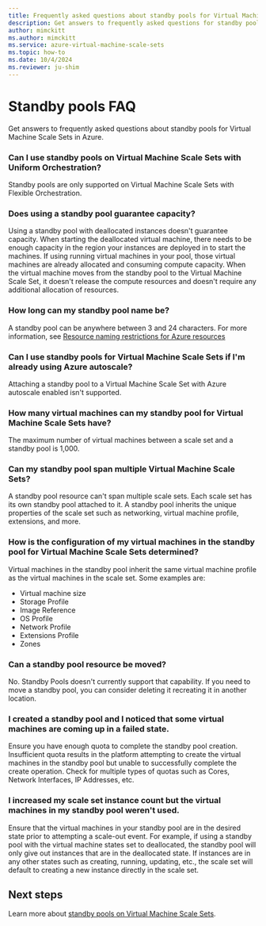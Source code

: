```yaml
---
title: Frequently asked questions about standby pools for Virtual Machine Scale Sets
description: Get answers to frequently asked questions for standby pools on Virtual Machine Scale Sets.
author: mimckitt
ms.author: mimckitt
ms.service: azure-virtual-machine-scale-sets
ms.topic: how-to
ms.date: 10/4/2024
ms.reviewer: ju-shim
---
```


# Standby pools FAQ 

Get answers to frequently asked questions about standby pools for Virtual Machine Scale Sets in Azure.

### Can I use standby pools on Virtual Machine Scale Sets with Uniform Orchestration?
Standby pools are only supported on Virtual Machine Scale Sets with Flexible Orchestration.

### Does using a standby pool guarantee capacity? 
Using a standby pool with deallocated instances doesn't guarantee capacity. When starting the deallocated virtual machine, there needs to be enough capacity in the region your instances are deployed in to start the machines. If using running virtual machines in your pool, those virtual machines are already allocated and consuming compute capacity. When the virtual machine moves from the standby pool to the Virtual Machine Scale Set, it doesn't release the compute resources and doesn't require any additional allocation of resources. 

### How long can my standby pool name be? 
A standby pool can be anywhere between 3 and 24 characters. For more information, see [Resource naming restrictions for Azure resources](/azure/azure-resource-manager/management/resource-name-rules)

### Can I use standby pools for Virtual Machine Scale Sets if I'm already using Azure autoscale? 
Attaching a standby pool to a Virtual Machine Scale Set with Azure autoscale enabled isn't supported.  

### How many virtual machines can my standby pool for Virtual Machine Scale Sets have? 
The maximum number of virtual machines between a scale set and a standby pool is 1,000. 

### Can my standby pool span multiple Virtual Machine Scale Sets? 
A standby pool resource can't span multiple scale sets. Each scale set has its own standby pool attached to it. A standby pool inherits the unique properties of the scale set such as networking, virtual machine profile, extensions, and more. 

### How is the configuration of my virtual machines in the standby pool for Virtual Machine Scale Sets determined? 
Virtual machines in the standby pool inherit the same virtual machine profile as the virtual machines in the scale set. Some examples are:  
- Virtual machine size
- Storage Profile
- Image Reference
- OS Profile
- Network Profile
- Extensions Profile
- Zones


### Can a standby pool resource be moved?
No. Standby Pools doesn't currently support that capability. If you need to move a standby pool, you can consider deleting it recreating it in another location.

### I created a standby pool and I noticed that some virtual machines are coming up in a failed state. 
Ensure you have enough quota to complete the standby pool creation. Insufficient quota results in the platform attempting to create the virtual machines in the standby pool but unable to successfully complete the create operation. Check for multiple types of quotas such as Cores, Network Interfaces, IP Addresses, etc.

### I increased my scale set instance count but the virtual machines in my standby pool weren't used. 
Ensure that the virtual machines in your standby pool are in the desired state prior to attempting a scale-out event. For example, if using a standby pool with the virtual machine states set to deallocated, the standby pool will only give out instances that are in the deallocated state. If instances are in any other states such as creating, running, updating, etc., the scale set will default to creating a new instance directly in the scale set.


## Next steps

Learn more about [standby pools on Virtual Machine Scale Sets](standby-pools-overview.md).
